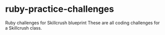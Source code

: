 # ruby-practice-challenges
Ruby challenges for Skillcrush blueprint
These are all coding challenges for a Skillcrush class.
